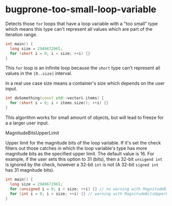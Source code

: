 # bugprone-too-small-loop-variable

Detects those `for` loops that have a loop variable with a "too small"
type which means this type can't represent all values which are part of
the iteration range.

``` c++
int main() {
  long size = 294967296l;
  for (short i = 0; i < size; ++i) {}
}
```

This `for` loop is an infinite loop because the `short` type can't
represent all values in the `[0..size]` interval.

In a real use case size means a container's size which depends on the
user input.

``` c++
int doSomething(const std::vector& items) {
  for (short i = 0; i < items.size(); ++i) {}
}
```

This algorithm works for small amount of objects, but will lead to
freeze for a a larger user input.

<div class="option">

MagnitudeBitsUpperLimit

Upper limit for the magnitude bits of the loop variable. If it's set the
check filters out those catches in which the loop variable's type has
more magnitude bits as the specified upper limit. The default value is
16. For example, if the user sets this option to 31 (bits), then a
32-bit `unsigend int` is ignored by the check, however a 32-bit `int` is
not (A 32-bit `signed int` has 31 magnitude bits).

</div>

``` c++
int main() {
  long size = 294967296l;
  for (unsigned i = 0; i < size; ++i) {} // no warning with MagnitudeBitsUpperLimit = 31 on a system where unsigned is 32-bit
  for (int i = 0; i < size; ++i) {} // warning with MagnitudeBitsUpperLimit = 31 on a system where int is 32-bit
}
```

